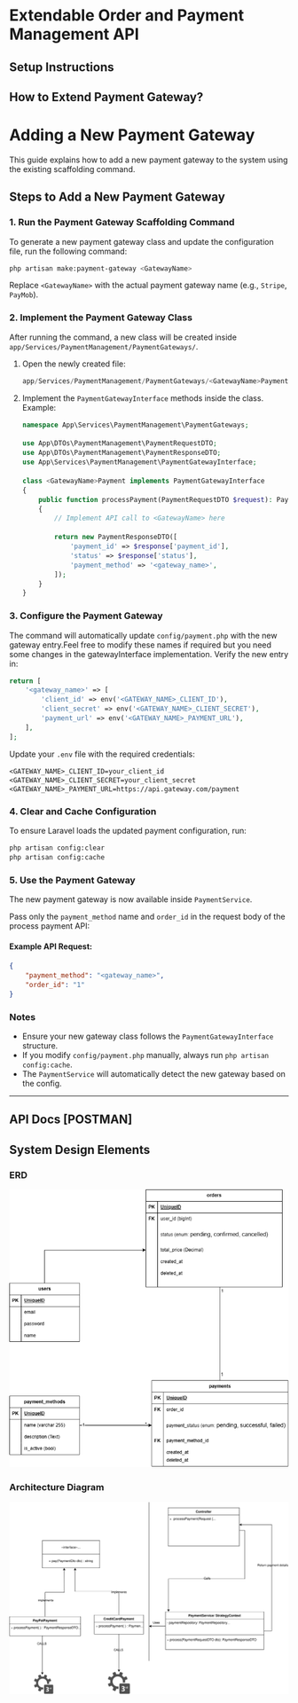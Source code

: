 # Extendable Order and Payment Management API

## Setup Instructions

## How to Extend Payment Gateway?
# Adding a New Payment Gateway

This guide explains how to add a new payment gateway to the system using the existing scaffolding command.

## Steps to Add a New Payment Gateway

### 1. Run the Payment Gateway Scaffolding Command
To generate a new payment gateway class and update the configuration file, run the following command:
```bash
php artisan make:payment-gateway <GatewayName>
```
Replace `<GatewayName>` with the actual payment gateway name (e.g., `Stripe`, `PayMob`).

### 2. Implement the Payment Gateway Class
After running the command, a new class will be created inside `app/Services/PaymentManagement/PaymentGateways/`.

1. Open the newly created file:  
   ```php
   app/Services/PaymentManagement/PaymentGateways/<GatewayName>Payment.php
   ```
2. Implement the `PaymentGatewayInterface` methods inside the class. Example:
   ```php
   namespace App\Services\PaymentManagement\PaymentGateways;
   
   use App\DTOs\PaymentManagement\PaymentRequestDTO;
   use App\DTOs\PaymentManagement\PaymentResponseDTO;
   use App\Services\PaymentManagement\PaymentGatewayInterface;

   class <GatewayName>Payment implements PaymentGatewayInterface
   {
       public function processPayment(PaymentRequestDTO $request): PaymentResponseDTO
       {
           // Implement API call to <GatewayName> here

           return new PaymentResponseDTO([
               'payment_id' => $response['payment_id'],
               'status' => $response['status'],
               'payment_method' => '<gateway_name>',
           ]);
       }
   }
   ```

### 3. Configure the Payment Gateway
The command will automatically update `config/payment.php` with the new gateway entry.Feel free to modify these names if required but you need some changes in the gatewayInterface implementation. Verify the new entry in:
```php
return [
    '<gateway_name>' => [
        'client_id' => env('<GATEWAY_NAME>_CLIENT_ID'),
        'client_secret' => env('<GATEWAY_NAME>_CLIENT_SECRET'),
        'payment_url' => env('<GATEWAY_NAME>_PAYMENT_URL'),
    ],
];
```

Update your `.env` file with the required credentials:
```env
<GATEWAY_NAME>_CLIENT_ID=your_client_id
<GATEWAY_NAME>_CLIENT_SECRET=your_client_secret
<GATEWAY_NAME>_PAYMENT_URL=https://api.gateway.com/payment
```

### 4. Clear and Cache Configuration
To ensure Laravel loads the updated payment configuration, run:
```bash
php artisan config:clear
php artisan config:cache
```

### 5. Use the Payment Gateway
The new payment gateway is now available inside `PaymentService`. 

Pass only the `payment_method` name and `order_id` in the request body of the process payment API:

#### Example API Request:
```json
{
    "payment_method": "<gateway_name>",
    "order_id": "1"
}
```


### Notes
- Ensure your new gateway class follows the `PaymentGatewayInterface` structure.
- If you modify `config/payment.php` manually, always run `php artisan config:cache`.
- The `PaymentService` will automatically detect the new gateway based on the config.

---

## API Docs [POSTMAN]

## System Design Elements

### ERD  
![ERD](Documents/order-payment-erd.drawio.png)  

### Architecture Diagram
![Architecture](Documents/order-payment-arch.drawio.svg)